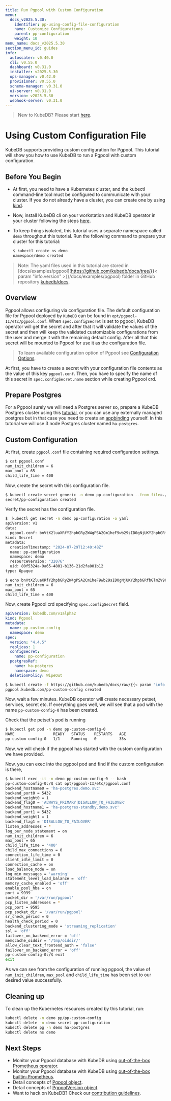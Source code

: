 ```yaml
---
title: Run Pgpool with Custom Configuration
menu:
  docs_v2025.5.30:
    identifier: pp-using-config-file-configuration
    name: Customize Configurations
    parent: pp-configuration
    weight: 10
menu_name: docs_v2025.5.30
section_menu_id: guides
info:
  autoscaler: v0.40.0
  cli: v0.55.0
  dashboard: v0.31.0
  installer: v2025.5.30
  ops-manager: v0.42.0
  provisioner: v0.55.0
  schema-manager: v0.31.0
  ui-server: v0.31.0
  version: v2025.5.30
  webhook-server: v0.31.0
---
```


> New to KubeDB? Please start [here](/docs/v2025.5.30/README).

# Using Custom Configuration File

KubeDB supports providing custom configuration for Pgpool. This tutorial will show you how to use KubeDB to run a Pgpool with custom configuration.

## Before You Begin

- At first, you need to have a Kubernetes cluster, and the kubectl command-line tool must be configured to communicate with your cluster. If you do not already have a cluster, you can create one by using [kind](https://kind.sigs.k8s.io/docs/user/quick-start/).

- Now, install KubeDB cli on your workstation and KubeDB operator in your cluster following the steps [here](/docs/v2025.5.30/setup/README).

- To keep things isolated, this tutorial uses a separate namespace called `demo` throughout this tutorial. Run the following command to prepare your cluster for this tutorial:

  ```bash
  $ kubectl create ns demo
  namespace/demo created
  ```

> Note: The yaml files used in this tutorial are stored in [docs/examples/pgpool](https://github.com/kubedb/docs/tree/{{< param "info.version" >}}/docs/examples/pgpool) folder in GitHub repository [kubedb/docs](https://github.com/kubedb/docs).

## Overview

Pgpool allows configuring via configuration file. The default configuration file for Pgpool deployed by `KubeDB` can be found in `opt/pgpool-II/etc/pgpool.conf`. When `spec.configSecret` is set to pgpool, KubeDB operator will get the secret and after that it will validate the values of the secret and then will keep the validated customizable configurations from the user and merge it with the remaining default config. After all that this secret will be mounted to Pgpool for use it as the configuration file.

> To learn available configuration option of Pgpool see [Configuration Options](https://www.pgpool.net/docs/45/en/html/runtime-config.html).

At first, you have to create a secret with your configuration file contents as the value of this key `pgpool.conf`. Then, you have to specify the name of this secret in `spec.configSecret.name` section while creating Pgpool crd.

## Prepare Postgres
For a Pgpool surely we will need a Postgres server so, prepare a KubeDB Postgres cluster using this [tutorial](/docs/v2025.5.30/guides/postgres/clustering/streaming_replication), or you can use any externally managed postgres but in that case you need to create an [appbinding](/docs/v2025.5.30/guides/pgpool/concepts/appbinding) yourself. In this tutorial we will use 3 node Postgres cluster named `ha-postgres`.


## Custom Configuration

At first, create `pgpool.conf` file containing required configuration settings.

```bash
$ cat pgpool.conf
num_init_children = 6
max_pool = 65
child_life_time = 400
```

Now, create the secret with this configuration file.

```bash
$ kubectl create secret generic -n demo pp-configuration --from-file=./pgpool.conf
secret/pp-configuration created
```

Verify the secret has the configuration file.

```bash
$  kubectl get secret -n demo pp-configuration -o yaml
apiVersion: v1
data:
  pgpool.conf: bnVtX2luaXRfY2hpbGRyZW4gPSA2Cm1heF9wb29sID0gNjUKY2hpbGRfbGlmZV90aW1lID0gNDAwCg==
kind: Secret
metadata:
  creationTimestamp: "2024-07-29T12:40:48Z"
  name: pp-configuration
  namespace: demo
  resourceVersion: "32076"
  uid: 80f5324a-9a65-4801-b136-21d2fa001b12
type: Opaque

$ echo bnVtX2luaXRfY2hpbGRyZW4gPSA2Cm1heF9wb29sID0gNjUKY2hpbGRfbGlmZV90aW1lID0gNDAwCg== | base64 -d
num_init_children = 6
max_pool = 65
child_life_time = 400
```

Now, create Pgpool crd specifying `spec.configSecret` field.

```yaml
apiVersion: kubedb.com/v1alpha2
kind: Pgpool
metadata:
  name: pp-custom-config
  namespace: demo
spec:
  version: "4.4.5"
  replicas: 1
  configSecret:
    name: pp-configuration
  postgresRef:
    name: ha-postgres
    namespace: demo
  deletionPolicy: WipeOut
```

```bash
$ kubectl create -f https://github.com/kubedb/docs/raw/{{< param "info.version" >}}/docs/examples/pgpool/configuration/pgpool-config-file.yaml
pgpool.kubedb.com/pp-custom-config created
```

Now, wait a few minutes. KubeDB operator will create necessary petset, services, secret etc. If everything goes well, we will see that a pod with the name `pp-custom-config-0` has been created.

Check that the petset's pod is running

```bash
$ kubectl get pod -n demo pp-custom-config-0
NAME                 READY   STATUS    RESTARTS   AGE
pp-custom-config-0   1/1     Running   0          35s
```

Now, we will check if the pgpool has started with the custom configuration we have provided.

Now, you can exec into the pgpool pod and find if the custom configuration is there,

```bash
$ kubectl exec -it -n demo pp-custom-config-0 -- bash
pp-custom-config-0:/$ cat opt/pgpool-II/etc/pgpool.conf
backend_hostname0 = 'ha-postgres.demo.svc'
backend_port0 = 5432
backend_weight0 = 1
backend_flag0 = 'ALWAYS_PRIMARY|DISALLOW_TO_FAILOVER'
backend_hostname1 = 'ha-postgres-standby.demo.svc'
backend_port1 = 5432
backend_weight1 = 1
backend_flag1 = 'DISALLOW_TO_FAILOVER'
listen_addresses = *
log_per_node_statement = on
num_init_children = 6
max_pool = 65
child_life_time = '400'
child_max_connections = 0
connection_life_time = 0
client_idle_limit = 0
connection_cache = on
load_balance_mode = on
log_min_messages = 'warning'
statement_level_load_balance = 'off'
memory_cache_enabled = 'off'
enable_pool_hba = on
port = 9999
socket_dir = '/var/run/pgpool'
pcp_listen_addresses = *
pcp_port = 9595
pcp_socket_dir = '/var/run/pgpool'
sr_check_period = 0
health_check_period = 0
backend_clustering_mode = 'streaming_replication'
ssl = 'off'
failover_on_backend_error = 'off'
memqcache_oiddir = '/tmp/oiddir/'
allow_clear_text_frontend_auth = 'false'
failover_on_backend_error = 'off'
pp-custom-config-0:/$ exit
exit
```

As we can see from the configuration of running pgpool, the value of `num_init_children`, `max_pool` and `child_life_time` has been set to our desired value successfully.

## Cleaning up

To clean up the Kubernetes resources created by this tutorial, run:

```bash
kubectl delete -n demo pp/pp-custom-config
kubectl delete -n demo secret pp-configuration
kubectl delete pg -n demo ha-postgres
kubectl delete ns demo
```

## Next Steps

- Monitor your Pgpool database with KubeDB using [out-of-the-box Prometheus operator](/docs/v2025.5.30/guides/pgpool/monitoring/using-prometheus-operator).
- Monitor your Pgpool database with KubeDB using [out-of-the-box builtin-Prometheus](/docs/v2025.5.30/guides/pgpool/monitoring/using-builtin-prometheus).
- Detail concepts of [Pgpool object](/docs/v2025.5.30/guides/pgpool/concepts/pgpool).
- Detail concepts of [PgpoolVersion object](/docs/v2025.5.30/guides/pgpool/concepts/catalog).
- Want to hack on KubeDB? Check our [contribution guidelines](/docs/v2025.5.30/CONTRIBUTING).
